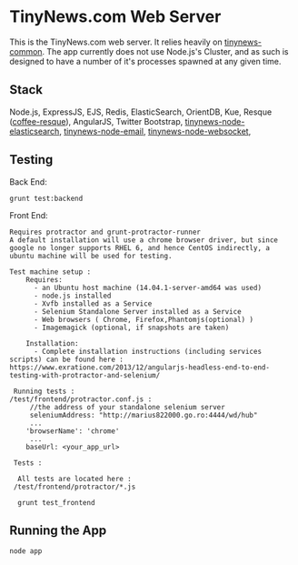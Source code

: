 TinyNews.com Web Server
========

This is the TinyNews.com web server.  It relies heavily on [tinynews-common](https://github.com/mlightning9/tinynews-common).  The app currently
does not use Node.js's Cluster, and as such is designed to have a number of it's processes spawned at any given time.

Stack
----

Node.js, ExpressJS, EJS, Redis, ElasticSearch, OrientDB, Kue, Resque ([coffee-resque](https://github.com/technoweenie/coffee-resque)),
AngularJS, Twitter Bootstrap, [tinynews-node-elasticsearch](https://github.com/mlightning9/tinynews-node-elasticsearch), [tinynews-node-email](https://github.com/mlightning9/tinynews-node-email), [tinynews-node-websocket](https://github.com/mlightning9/tinynews-node-websocket),


Testing
----

Back End:

    grunt test:backend

Front End:

    Requires protractor and grunt-protractor-runner
    A default installation will use a chrome browser driver, but since google no longer supports RHEL 6, and hence CentOS indirectly, a ubuntu machine will be used for testing.

    Test machine setup :
        Requires:
          - an Ubuntu host machine (14.04.1-server-amd64 was used)
          - node.js installed
          - Xvfb installed as a Service
          - Selenium Standalone Server installed as a Service
          - Web browsers ( Chrome, Firefox,Phantomjs(optional) )
          - Imagemagick (optional, if snapshots are taken)

        Installation:
          - Complete installation instructions (including services scripts) can be found here : https://www.exratione.com/2013/12/angularjs-headless-end-to-end-testing-with-protractor-and-selenium/

     Running tests :
    /test/frontend/protractor.conf.js :
         //the address of your standalone selenium server
         seleniumAddress: "http://marius822000.go.ro:4444/wd/hub"
         ...        
        'browserName': 'chrome'
         ...
        baseUrl: <your_app_url>

     Tests :

      All tests are located here :
     /test/frontend/protractor/*.js

      grunt test_frontend   

Running the App
----

    node app
